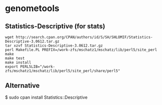 # genometools

## Statistics-Descriptive (for stats)
    wget http://search.cpan.org/CPAN/authors/id/S/SH/SHLOMIF/Statistics-Descriptive-3.0612.tar.gz
    tar xzvf Statistics-Descriptive-3.0612.tar.gz
    perl Makefile.PL PREFIX=/work-zfs/mschatz1/mschatz/lib/perl5/site_perl
    make
    make test
    make install
    export PERL5LIB="/work-zfs/mschatz1/mschatz/lib/perl5/site_perl/share/perl5"
    

## Alternative
$ sudo cpan install Statistics::Descriptive
